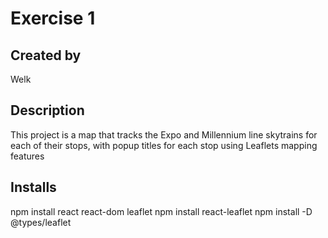 # Exercise 1

## Created by
Welk

## Description
This project is a map that tracks the Expo and Millennium line skytrains for each of their stops, with popup titles for each stop using Leaflets mapping features

## Installs
npm install react react-dom leaflet
npm install react-leaflet
npm install -D @types/leaflet